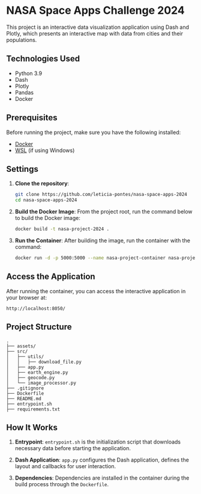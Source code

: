 # NASA Space Apps Challenge 2024

This project is an interactive data visualization application using Dash and Plotly, which presents an interactive map with data from cities and their populations.

## Technologies Used

- Python 3.9
- Dash
- Plotly
- Pandas
- Docker

## Prerequisites

Before running the project, make sure you have the following installed:

- [Docker](https://www.docker.com/get-started)
- [WSL](https://docs.microsoft.com/en-us/windows/wsl/install) (if using Windows)

## Settings

1. **Clone the repository**:
   ```bash
   git clone https://github.com/leticia-pontes/nasa-space-apps-2024
   cd nasa-space-apps-2024
   ```

2. **Build the Docker Image**:
   From the project root, run the command below to build the Docker image:
   ```bash
   docker build -t nasa-project-2024 .
   ```

3. **Run the Container**:
   After building the image, run the container with the command:
   ```bash
   docker run -d -p 5000:5000 --name nasa-project-container nasa-project-2024
   ```

## Access the Application

After running the container, you can access the interactive application in your browser at:
```
http://localhost:8050/
```

## Project Structure

```plaintext
.
├── assets/
├── src/
│   ├── utils/
│   │   ├── download_file.py
│   ├── app.py
│   ├── earth_engine.py
│   ├── geocode.py
│   └── image_processor.py
├── .gitignore
├── Dockerfile
├── README.md
├── entrypoint.sh
├── requirements.txt
```

## How It Works

1. **Entrypoint**: `entrypoint.sh` is the initialization script that downloads necessary data before starting the application.

2. **Dash Application**: `app.py` configures the Dash application, defines the layout and callbacks for user interaction.

3. **Dependencies**: Dependencies are installed in the container during the build process through the `Dockerfile`.
